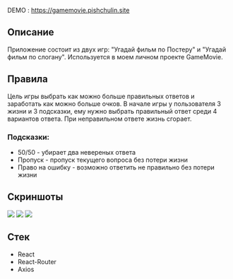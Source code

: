 DEMO : https://gamemovie.pishchulin.site

<div>
    <h2>Описание</h2>
    <p>Приложение состоит из двух игр: "Угадай фильм по Постеру" и "Угадай фильм по слогану". Используется в моем личном проекте GameMovie.</p>
</div>
<div>
    <h2>Правила</h2>
    <p>
        Цель игры выбрать как можно больше правильных ответов и заработать как можно больше очков.
        В начале игры у пользователя 3 жизни и 3 подсказки, ему нужно выбрать правильный ответ среди 4 вариантов ответа.
        При неправильном ответе жизнь сгорает.
    </p>
    <h3>Подсказки:</h3>
    <ul>
        <li>50/50 - убирает два невереных ответа</li>
        <li>Пропуск - пропуск текущего вопроса без потери жизни</li>
        <li>Право на ошибку - возможно ответить не правильно без потери жизни</li>
    </ul>
</div>
<div>
    <h2>Скриншоты</h2>
    <div class="image-wrap">
        <img src="/img/gamemovie/Screenshot_1.png"/>
        <img src="/img/gamemovie/Screenshot_2.png"/>
        <img src="/img/gamemovie/Screenshot_3.png"/>
    </div>
</div>
<div>
    <h2>Стек</h2>
    <ul>
        <li>React</li>
        <li>React-Router</li>
        <li>Axios</li>
    </ul>
</div>
